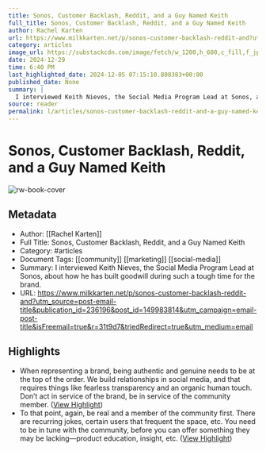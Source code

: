 ```yaml
---
title: Sonos, Customer Backlash, Reddit, and a Guy Named Keith
full_title: Sonos, Customer Backlash, Reddit, and a Guy Named Keith
author: Rachel Karten
url: https://www.milkkarten.net/p/sonos-customer-backlash-reddit-and?utm_source=post-email-title&publication_id=236196&post_id=149983814&utm_campaign=email-post-title&isFreemail=true&r=31t9d7&triedRedirect=true&utm_medium=email
category: articles
image_url: https://substackcdn.com/image/fetch/w_1200,h_600,c_fill,f_jpg,q_auto:good,fl_progressive:steep,g_auto/https%3A%2F%2Fsubstack-post-media.s3.amazonaws.com%2Fpublic%2Fimages%2F31173ad4-8a1a-42d8-9a0b-5f1f2622bd24_1202x675.jpeg
date: 2024-12-29
time: 6:40 PM
last_highlighted_date: 2024-12-05 07:15:10.808383+00:00
published_date: None
summary: |
  I interviewed Keith Nieves, the Social Media Program Lead at Sonos, about how he has built goodwill during such a tough time for the brand.
source: reader
permalink: l/articles/sonos-customer-backlash-reddit-and-a-guy-named-keith
---
```

# Sonos, Customer Backlash, Reddit, and a Guy Named Keith

![rw-book-cover](https://substackcdn.com/image/fetch/w_1200,h_600,c_fill,f_jpg,q_auto:good,fl_progressive:steep,g_auto/https%3A%2F%2Fsubstack-post-media.s3.amazonaws.com%2Fpublic%2Fimages%2F31173ad4-8a1a-42d8-9a0b-5f1f2622bd24_1202x675.jpeg)

## Metadata
- Author: [[Rachel Karten]]
- Full Title: Sonos, Customer Backlash, Reddit, and a Guy Named Keith
- Category: #articles
- Document Tags: [[community]] [[marketing]] [[social-media]] 
- Summary: I interviewed Keith Nieves, the Social Media Program Lead at Sonos, about how he has built goodwill during such a tough time for the brand.
- URL: https://www.milkkarten.net/p/sonos-customer-backlash-reddit-and?utm_source=post-email-title&publication_id=236196&post_id=149983814&utm_campaign=email-post-title&isFreemail=true&r=31t9d7&triedRedirect=true&utm_medium=email

## Highlights
- When representing a brand, being authentic and genuine needs to be at the top of the order. We build relationships in social media, and that requires things like fearless transparency and an organic human touch. Don’t act in service of the brand, be in service of the community member. ([View Highlight](https://read.readwise.io/read/01jeatgnsv3jedvqv14z5ew0kn))
- To that point, again, be real and a member of the community first. There are recurring jokes, certain users that frequent the space, etc. You need to be in tune with the community, before you can offer something they may be lacking—product education, insight, etc. ([View Highlight](https://read.readwise.io/read/01jeatrca3cp6x0g3bvp2kcdy7))


